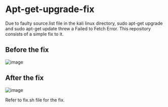 # Apt-get-upgrade-fix
Due to faulty source.list file in the kali linux directory, sudo apt-get upgrade and sudo apt-get update threw a Failed to Fetch Error. This repository consists of a simple fix to it.

## Before the fix
![image](https://github.com/bannersb19/Apt-get-upgrade-fix-/assets/86323992/33db37e5-6e37-481a-8c91-76d8d31853b0)

## After the fix
![image](https://github.com/bannersb19/Apt-get-upgrade-fix-/assets/86323992/fae865e8-1069-4560-9514-a23f74be39fc)

Refer to fix.sh file for the fix.
